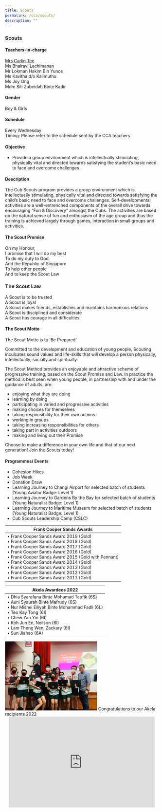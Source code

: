 ```yaml
---
title: Scouts
permalink: /cca/scouts/
description: ""
---
```

### Scouts

#### Teachers-in-charge

[Mrs Carlin Tee](mailto:carlin_mulyati@moe.edu.sg)  
Ms Bhairavi Lachimanan  
Mr Lokman Hakim Bin Yunos  
Ms Kavitha d/o Kalimuthu  
Ms Joy Ong  
Mdm Siti Zubeidah Binte Kadir  
  

#### Gender

Boy &amp; Girls

#### Schedule

Every Wednesday  
Timing: Please refer to the schedule sent by the CCA teachers  

  

#### Objective

*   Provide a group environment which is intellectually stimulating, physically vital and directed towards satisfying the student’s basic need to face and overcome challenges

  

#### Description  

The Cub Scouts program provides a group environment which is intellectually stimulating, physically vital and directed towards satisfying the child’s basic need to face and overcome challenges. Self-developmental activities are a well-entrenched components of the overall drive towards encouraging “Fun &amp; Discovery” amongst the Cubs.&nbsp;The activities are based on the natural sense of fun and enthusiasm of the age group and thus the training is achieved largely through games, interaction in small groups and activities.

#### The Scout Promise

On my Honour,&nbsp;  
I promise that I will do my best&nbsp;  
To do my duty to God&nbsp;  
And the Republic of Singapore&nbsp;  
To help other people&nbsp;  
And to keep the Scout Law

### The Scout Law

A Scout is to be trusted&nbsp;  
A Scout is loyal&nbsp;  
A Scout makes friends, establishes and maintains harmonious relations&nbsp;  
A Scout is disciplined and considerate&nbsp;  
A Scout has courage in all difficulties

#### The Scout Motto

The Scout Motto is to 'Be Prepared'.  
  
Committed to the development and education of young people, Scouting inculcates sound values and life-skills that will develop a person physically, intellectually, socially and spiritually.  
  
The Scout Method provides an enjoyable and attractive scheme of progressive training, based on the Scout Promise and Law. In practice the method is best seen when young people, in partnership with and under the guidance of adults, are:  

*   enjoying what they are doing
*   learning by doing
*   participating in varied and progressive activities
*   making choices for themselves
*   taking responsibility for their own actions
*   working in groups
*   taking increasing responsibilities for others
*   taking part in activities outdoors
*   making and living out their Promise

Choose to make a difference in your own life and that of our next generation! Join the Scouts today!  
  

#### Programmes/ Events

*   Cohesion Hikes&nbsp;
*   Job Week&nbsp;
*   Donation Draw&nbsp;
*   Learning Journey to Changi Airport for selected batch of students (Young Aviator Badge: Level 1)
*   Learning Journey to Gardens By the Bay for selected batch&nbsp;of students (Young Naturalist Badge: Level 1)
*   Learning Journey to Maritime Museum for selected batch&nbsp;of students (Young Naturalist Badge: Level 1)
*   Cub Scouts Leadership Camp (CSLC)

| Frank Cooper Sands Awards |
|---|
| • Frank Cooper Sands Award 2019 (Gold)<br>• Frank Cooper Sands Award 2018 (Gold)<br>• Frank Cooper Sands Award 2017 (Gold)<br>• Frank Cooper Sands Award 2016 (Gold)<br>• Frank Cooper Sands Award 2015 (Gold with Pennant)<br>• Frank Cooper Sands Award 2014 (Gold)<br>• Frank Cooper Sands Award 2013 (Gold)<br>• Frank Cooper Sands Award 2012 (Gold)<br>• Frank Cooper Sands Award 2011 (Gold) |

| Akela Awardees 2022 |
|---|
| • Dhia Syarafana Binte Mohamad Taufik (6S)<br>• Auni Syaurah Binte Mafrudy (6S)<br>• Nur Mishel Eiliyah Binte Mohammad Fadli (6L)<br>• Teo Kay Tong (6I)<br>• Chew Yan Yin (6I)<br>• Koh Jun En, Neilson (6I)<br>• Lam Theng Wen, Zackary (6I)<br>• Sun Jiahao (6A) |

<img style="width:60%" src="/images/scouts2.png">
Congratulations to our Akela recipients 2022

<center> <iframe allowfullscreen="true" height="299" width="480" frameborder="0" src="https://docs.google.com/presentation/d/e/2PACX-1vQLX5shyMzEDiK1fTpQxQqsS1_rnY5Afel_C2g8H_uuTI-CXIgKnAF9cGY7UGb1d1WIK-0zY96qRD6b/embed?start=false&amp;loop=false&amp;delayms=5000"></iframe> </center>